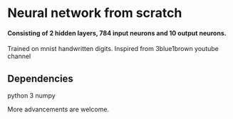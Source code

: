 
# Neural network from scratch
#### Consisting of 2 hidden layers, 784 input neurons and 10 output neurons.
Trained on mnist handwritten digits.
Inspired from 3blue1brown youtube channel

## Dependencies
python 3
numpy

More advancements are welcome.
